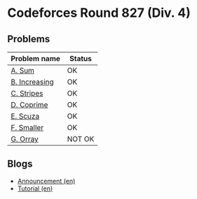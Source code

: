 # Codeforces Round 827 (Div. 4)

## Problems

|Problem name|Status|
|------------|---------|
| [A. Sum](problems/A._Sum.md)|OK|
| [B. Increasing](problems/B._Increasing.md)|OK|
| [C. Stripes](problems/C._Stripes.md)|OK|
| [D. Coprime](problems/D._Coprime.md)|OK|
| [E. Scuza](problems/E._Scuza.md)|OK|
| [F. Smaller](problems/F._Smaller.md)|OK|
| [G. Orray](problems/G._Orray.md)|NOT OK|
## Blogs

- [Announcement (en)](blogs/Announcement_(en).md)
- [Tutorial (en)](blogs/Tutorial_(en).md)
